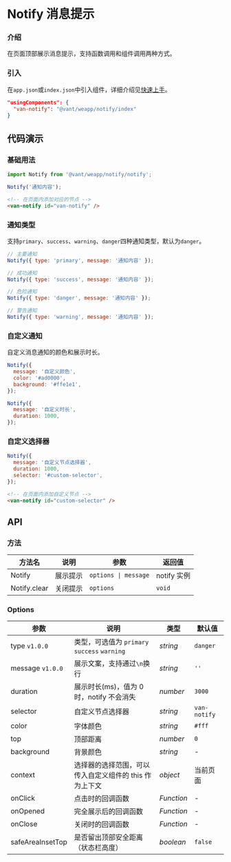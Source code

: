# Notify 消息提示

### 介绍

在页面顶部展示消息提示，支持函数调用和组件调用两种方式。

### 引入

在`app.json`或`index.json`中引入组件，详细介绍见[快速上手](#/quickstart#yin-ru-zu-jian)。

```json
"usingComponents": {
  "van-notify": "@vant/weapp/notify/index"
}
```

## 代码演示

### 基础用法

```js
import Notify from '@vant/weapp/notify/notify';

Notify('通知内容');
```

```html
<!-- 在页面内添加对应的节点 -->
<van-notify id="van-notify" />
```

### 通知类型

支持`primary`、`success`、`warning`、`danger`四种通知类型，默认为`danger`。

```js
// 主要通知
Notify({ type: 'primary', message: '通知内容' });

// 成功通知
Notify({ type: 'success', message: '通知内容' });

// 危险通知
Notify({ type: 'danger', message: '通知内容' });

// 警告通知
Notify({ type: 'warning', message: '通知内容' });
```

### 自定义通知

自定义消息通知的颜色和展示时长。

```js
Notify({
  message: '自定义颜色',
  color: '#ad0000',
  background: '#ffe1e1',
});

Notify({
  message: '自定义时长',
  duration: 1000,
});
```

### 自定义选择器

```js
Notify({
  message: '自定义节点选择器',
  duration: 1000,
  selector: '#custom-selector',
});
```

```html
<!-- 在页面内添加自定义节点 -->
<van-notify id="custom-selector" />
```

## API

### 方法

| 方法名       | 说明     | 参数                 | 返回值      |
| ------------ | -------- | -------------------- | ----------- |
| Notify       | 展示提示 | `options \| message` | notify 实例 |
| Notify.clear | 关闭提示 | `options`            | `void`      |

### Options

| 参数 | 说明 | 类型 | 默认值 |
| --- | --- | --- | --- |
| type `v1.0.0` | 类型，可选值为 `primary` `success` `warning` | _string_ | `danger` |
| message `v1.0.0` | 展示文案，支持通过`\n`换行 | _string_ | `''` |
| duration | 展示时长(ms)，值为 0 时，notify 不会消失 | _number_ | `3000` |
| selector | 自定义节点选择器 | _string_ | `van-notify` |
| color | 字体颜色 | _string_ | `#fff` |
| top | 顶部距离 | _number_ | `0` |
| background | 背景颜色 | _string_ | - |
| context | 选择器的选择范围，可以传入自定义组件的 this 作为上下文 | _object_ | 当前页面 |
| onClick | 点击时的回调函数 | _Function_ | - |
| onOpened | 完全展示后的回调函数 | _Function_ | - |
| onClose | 关闭时的回调函数 | _Function_ | - |
| safeAreaInsetTop | 是否留出顶部安全距离（状态栏高度） | _boolean_ | `false` |
